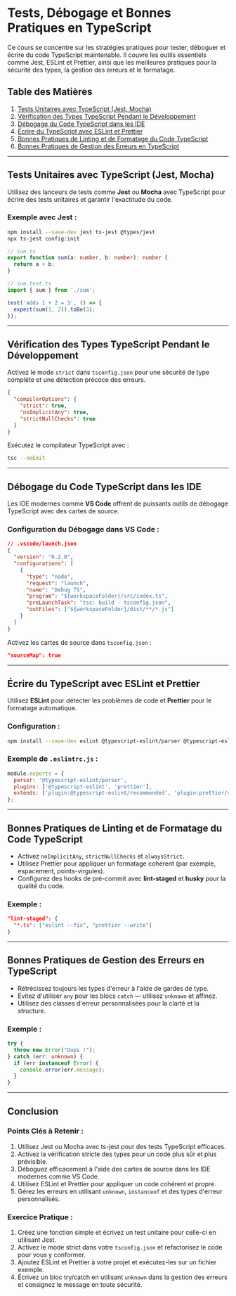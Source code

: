 
# Tests, Débogage et Bonnes Pratiques en TypeScript

Ce cours se concentre sur les stratégies pratiques pour tester, déboguer et écrire du code TypeScript maintenable. Il couvre les outils essentiels comme Jest, ESLint et Prettier, ainsi que les meilleures pratiques pour la sécurité des types, la gestion des erreurs et le formatage.

## Table des Matières

1. [Tests Unitaires avec TypeScript (Jest, Mocha)](#unit-testing-with-typescript-jest-mocha)
2. [Vérification des Types TypeScript Pendant le Développement](#typescript-type-checking-during-development)
3. [Débogage du Code TypeScript dans les IDE](#debugging-typescript-code-in-ides)
4. [Écrire du TypeScript avec ESLint et Prettier](#writing-typescript-with-eslint-and-prettier)
5. [Bonnes Pratiques de Linting et de Formatage du Code TypeScript](#typescript-code-linting-and-formatting-best-practices)
6. [Bonnes Pratiques de Gestion des Erreurs en TypeScript](#error-handling-best-practices-in-typescript)

---

## Tests Unitaires avec TypeScript (Jest, Mocha)

Utilisez des lanceurs de tests comme **Jest** ou **Mocha** avec TypeScript pour écrire des tests unitaires et garantir l'exactitude du code.

### Exemple avec Jest :

```bash
npm install --save-dev jest ts-jest @types/jest
npx ts-jest config:init
```

```typescript
// sum.ts
export function sum(a: number, b: number): number {
  return a + b;
}

// sum.test.ts
import { sum } from './sum';

test('adds 1 + 2 = 3', () => {
  expect(sum(1, 2)).toBe(3);
});
```

---

## Vérification des Types TypeScript Pendant le Développement

Activez le mode `strict` dans `tsconfig.json` pour une sécurité de type complète et une détection précoce des erreurs.

```json
{
  "compilerOptions": {
    "strict": true,
    "noImplicitAny": true,
    "strictNullChecks": true
  }
}
```

Exécutez le compilateur TypeScript avec :

```bash
tsc --noEmit
```

---

## Débogage du Code TypeScript dans les IDE

Les IDE modernes comme **VS Code** offrent de puissants outils de débogage TypeScript avec des cartes de source.

### Configuration du Débogage dans VS Code :

```json
// .vscode/launch.json
{
  "version": "0.2.0",
  "configurations": [
    {
      "type": "node",
      "request": "launch",
      "name": "Debug TS",
      "program": "${workspaceFolder}/src/index.ts",
      "preLaunchTask": "tsc: build - tsconfig.json",
      "outFiles": ["${workspaceFolder}/dist/**/*.js"]
    }
  ]
}
```

Activez les cartes de source dans `tsconfig.json` :

```json
"sourceMap": true
```

---

## Écrire du TypeScript avec ESLint et Prettier

Utilisez **ESLint** pour détecter les problèmes de code et **Prettier** pour le formatage automatique.

### Configuration :

```bash
npm install --save-dev eslint @typescript-eslint/parser @typescript-eslint/eslint-plugin prettier eslint-config-prettier eslint-plugin-prettier
```

### Exemple de `.eslintrc.js` :

```javascript
module.exports = {
  parser: '@typescript-eslint/parser',
  plugins: ['@typescript-eslint', 'prettier'],
  extends: ['plugin:@typescript-eslint/recommended', 'plugin:prettier/recommended'],
};
```

---

## Bonnes Pratiques de Linting et de Formatage du Code TypeScript

- Activez `noImplicitAny`, `strictNullChecks` et `alwaysStrict`.
- Utilisez Prettier pour appliquer un formatage cohérent (par exemple, espacement, points-virgules).
- Configurez des hooks de pré-commit avec **lint-staged** et **husky** pour la qualité du code.

### Exemple :

```json
"lint-staged": {
  "*.ts": ["eslint --fix", "prettier --write"]
}
```

---

## Bonnes Pratiques de Gestion des Erreurs en TypeScript

- Rétrécissez toujours les types d'erreur à l'aide de gardes de type.
- Évitez d'utiliser `any` pour les blocs `catch` — utilisez `unknown` et affinez.
- Utilisez des classes d'erreur personnalisées pour la clarté et la structure.

### Exemple :

```typescript
try {
  throw new Error("Oups !");
} catch (err: unknown) {
  if (err instanceof Error) {
    console.error(err.message);
  }
}
```

---

## Conclusion

### Points Clés à Retenir :
1. Utilisez Jest ou Mocha avec ts-jest pour des tests TypeScript efficaces.
2. Activez la vérification stricte des types pour un code plus sûr et plus prévisible.
3. Déboguez efficacement à l'aide des cartes de source dans les IDE modernes comme VS Code.
4. Utilisez ESLint et Prettier pour appliquer un code cohérent et propre.
5. Gérez les erreurs en utilisant `unknown`, `instanceof` et des types d'erreur personnalisés.

### Exercice Pratique :
1. Créez une fonction simple et écrivez un test unitaire pour celle-ci en utilisant Jest.
2. Activez le mode strict dans votre `tsconfig.json` et refactorisez le code pour vous y conformer.
3. Ajoutez ESLint et Prettier à votre projet et exécutez-les sur un fichier exemple.
4. Écrivez un bloc try/catch en utilisant `unknown` dans la gestion des erreurs et consignez le message en toute sécurité.
